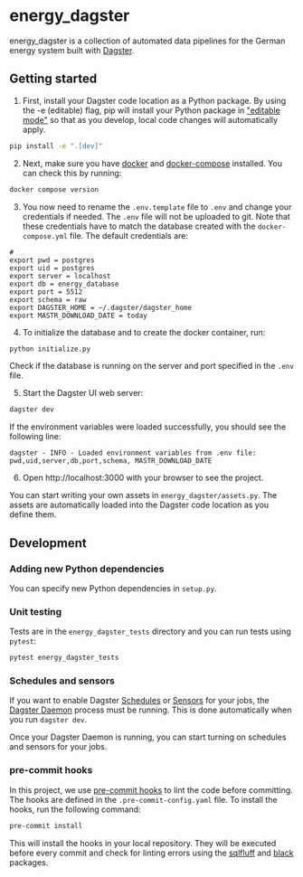 # energy_dagster

energy_dagster is a collection of automated data pipelines for the German energy system built with [Dagster](https://dagster.io/).

## Getting started

1. First, install your Dagster code location as a Python package. By using the -e (editable) flag, pip will install your Python package in ["editable mode"](https://pip.pypa.io/en/latest/topics/local-project-installs/#editable-installs) so that as you develop, local code changes will automatically apply.

```bash
pip install -e ".[dev]"
```

2. Next, make sure you have [docker](https://www.docker.com/) and [docker-compose](https://docs.docker.com/compose/) installed. You can check this by running:

```bash
docker compose version
```


3. You now need to rename the `.env.template` file to `.env` and change your credentials if needed. The `.env` file will not be uploaded to git. Note that these credentials have to match the database created with the `docker-compose.yml` file. The default credentials are:


```
#
export pwd = postgres
export uid = postgres
export server = localhost
export db = energy_database
export port = 5512
export schema = raw
export DAGSTER_HOME = ~/.dagster/dagster_home
export MASTR_DOWNLOAD_DATE = today
```


4. To initialize the database and to create the docker container, run:

```bash
python initialize.py
```
Check if the database is running on the server and port specified in the `.env` file. 

5. Start the Dagster UI web server:

```bash
dagster dev
```

If the environment variables were loaded successfully, you should see the following line:

```
dagster - INFO - Loaded environment variables from .env file: pwd,uid,server,db,port,schema, MASTR_DOWNLOAD_DATE
```

6. Open http://localhost:3000 with your browser to see the project.

You can start writing your own assets in `energy_dagster/assets.py`. The assets are automatically loaded into the Dagster code location as you define them.

## Development


### Adding new Python dependencies

You can specify new Python dependencies in `setup.py`.

### Unit testing

Tests are in the `energy_dagster_tests` directory and you can run tests using `pytest`:

```bash
pytest energy_dagster_tests
```

### Schedules and sensors

If you want to enable Dagster [Schedules](https://docs.dagster.io/concepts/partitions-schedules-sensors/schedules) or [Sensors](https://docs.dagster.io/concepts/partitions-schedules-sensors/sensors) for your jobs, the [Dagster Daemon](https://docs.dagster.io/deployment/dagster-daemon) process must be running. This is done automatically when you run `dagster dev`.

Once your Dagster Daemon is running, you can start turning on schedules and sensors for your jobs.

### pre-commit hooks
In this project, we use [pre-commit hooks](https://pre-commit.com/) to lint the code before committing. The hooks are defined in the `.pre-commit-config.yaml` file. To install the hooks, run the following command:

```bash
pre-commit install
```

This will install the hooks in your local repository. They will be executed before every commit and check for linting errors using the [sqlfluff](https://docs.sqlfluff.com/en/stable/) and [black](https://black.readthedocs.io/en/stable/) packages.

 